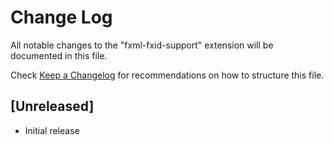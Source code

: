# Change Log

All notable changes to the "fxml-fxid-support" extension will be documented in this file.

Check [Keep a Changelog](http://keepachangelog.com/) for recommendations on how to structure this file.

## [Unreleased]

- Initial release